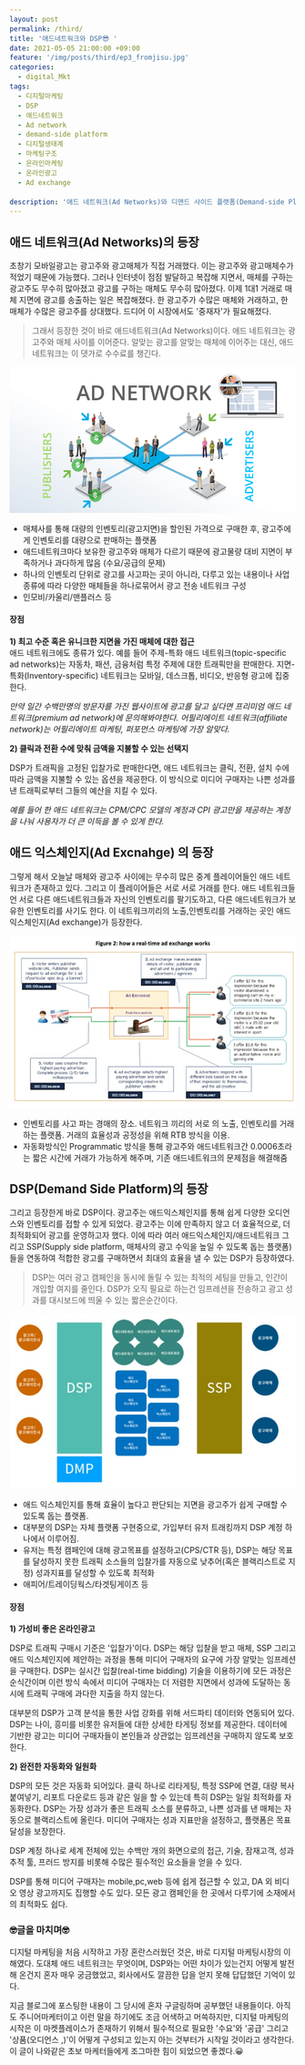 ```yaml
---
layout: post
permalink: /third/
title: '애드네트워크와 DSP😎 '
date: 2021-05-05 21:00:00 +09:00
feature: '/img/posts/third/ep3_fromjisu.jpg'
categories:
  - digital_Mkt
tags:
  - 디지털마케팅
  - DSP
  - 애드네트워크
  - Ad network
  - demand-side platform
  - 디지털생태계
  - 마케팅구조
  - 온라인마케팅
  - 온라인광고
  - Ad exchange

description: '애드 네트워크(Ad Networks)와 디맨드 사이드 플랫폼(Demand-side Platfrom)'
---
```


## 애드 네트워크(Ad Networks)의 등장
 초창기 모바일광고는 광고주와 광고매체가 직접 거래했다. 이는 광고주와 광고매체수가 적었기 때문에 가능했다.
 그러나 인터넷이 점점 발달하고 복잡해 지면서, 매체를 구하는 광고주도 무수히 많아졌고 광고를 구하는 매체도 무수히 많아졌다.
 이제 1대1 거래로 매체 지면에 광고를 송출하는 일은 복잡해졌다. 한 광고주가 수많은 매체와 거래하고, 한 매체가 수많은 광고주를 상대했다.
 드디어 이 시장에서도 '중재자'가 필요해졌다.

> 그래서 등장한 것이 바로 애드네트워크(Ad Networks)이다.
애드 네트워크는 광고주와 매체 사이를 이어준다. 알맞는 광고를 알맞는 매체에 이어주는 대신, 애드 네트워크는 이 댓가로 수수료를 챙긴다.<br>


 ![애드네트워크](/img/posts/third/adnetworks.png)

- 매체사를 통해 대량의 인벤토리(광고지면)을 할인된 가격으로 구매한 후, 광고주에게 인벤토리를 대량으로 판매하는 플랫폼
- 애드네트워크마다 보유한 광고주와 매체가 다르기 때문에 광고물량 대비 지면이 부족하거나 과다하게 많음 (수요/공급의 문제)
- 하나의 인벤토리 단위로 광고를 사고파는 곳이 아니라, 다루고 있는 내용이나 사업종류에 따라 다양한 매체들을 하나로묶어서 광고 전송 네트워크 구성
- 인모비/카울리/맨플러스 등​


#### 장점 ####

**1) 최고 수준 혹은 유니크한 지면을 가진 매체에 대한 접근**<br>
애드 네트워크에도 종류가 있다. 예를 들어 주제-특화 애드 네트워크(topic-specific ad networks)는 자동차, 패션, 금융처럼 특정 주제에 대한 트래픽만을 판매한다. 지면-특화(Inventory-specific) 네트워크는 모바일, 데스크톱, 비디오, 반응형 광고에 집중한다.

*만약 일간 수백만명의 방문자를 가진 웹사이트에 광고를 달고 싶다면 프리미엄 애드 네트워크(premium ad network)에 문의해봐야한다. 어필리에이트 네트워크(affiliate network)는 어필리에이트 마케팅, 퍼포먼스 마케팅에 가장 알맞다.*

**2) 클릭과 전환 수에 맞춰 금액을 지불할 수 있는 선택지​**

 DSP가 트래픽을 고정된 입찰가로 판매한다면, 애드 네트워크는 클릭, 전환, 설치 수에 따라 금액을 지불할 수 있는 옵션을 제공한다. 이 방식으로 미디어 구매자는 나쁜 성과를 낸 트래픽로부터 그들의 예산을 지킬 수 있다.

 *예를 들어 한 애드 네트워크는 CPM/CPC 모델의 계정과 CPI 광고만을 제공하는 계정을 나눠 사용자가 더 큰 이득을 볼 수 있게 한다.*​



## 애드 익스체인지(Ad Excnahge) 의 등장
 그렇게 해서 오늘날 매체와 광고주 사이에는 무수히 많은 중계 플레이어들인 애드 네트워크가 존재하고 있다. 그리고 이 플레이어들은 서로 서로 거래를 한다.  애드 네트워크들언 서로 다른 애드네트워크들과 자신의 인벤토리를 팔기도하고, 다른 애드네트워크가 보유한 인벤토리를 사기도 한다. 이 네트워크끼리의 노출,인벤토리를 거래하는 곳인 애드익스체인지(Ad exchange)가 등장한다.

![애드익스체인지](/img/posts/third/adexchange.jpg)

- 인벤토리를 사고 파는 경매의 장소.  네트워크 끼리의 서로 의 노출, 인벤토리를 거래하는 플랫폼. 거래의 효율성과 공정성을 위해 RTB 방식을 이용.  
- 자동화방식인 Programmatic 방식을 통해 광고주와 애드네트워크간 0.0006초라는 짧은 시간에 거래가 가능하게 해주며, 기존 애드네트워크의 문제점을 해결해줌


## DSP(Demand Side Platform)의 등장
 그리고 등장한게 바로 DSP이다.
 광고주는 애드익스체인지를 통해 쉽게 다양한 오디언스와 인벤토리를 접할 수 있게 되었다. 광고주는 이에 만족하지 않고 더 효율적으로, 더 최적화되어 광고를 운영하고자 했다. 이에 따라 여러 애드익스체인지/애드네트워크 그리고 SSP(Supply side platform, 매체사의 광고 수익을 높일 수 있도록 돕는 플랫폼)들을 연동하여 적합한 광고를 구매하면서 최대의 효율을 낼 수 있는  DSP가 등장하였다.

 > DSP는 여러 광고 캠페인을 동시에 돌릴 수 있는 최적의 세팅을 만들고, 인간이 개입할 여지를 줄인다. DSP가 오직 필요로 하는건 임프레션을 전송하고 광고 성과를 대시보드에 띄울 수 있는 짧은순간이다.

 ![DSP/SSP](/img/posts/third/dspssp.jpg)

 - 애드 익스체인지를 통해 효율이 높다고 판단되는 지면을 광고주가 쉽게 구매할 수 있도록 돕는 플랫폼.
 - 대부분의 DSP는 자체 플랫폼 구현중으로, 가입부터 유저 트래킹까지 DSP 계정 하나에서 이루어짐.
 - 유저는 특정 캠페인에 대해 광고목표를 설정하고(CPS/CTR 등), DSP는 해당 목표를 달성하지 못한 트래픽 소스들의 입찰가를 자동으로 낮추어(혹은 블랙리스트로 지정) 성과지표를 달성할 수 있도록 최적화
 - 애피어/트레이딩웍스/타겟팅게이츠 등


#### 장점 ####

 **1) 가성비 좋은 온라인광고**

  DSP로 트래픽 구매시 기준은 '입찰가'이다. DSP는 해당 입찰을 받고 매체, SSP 그리고 애드 익스체인지에 제안하는 과정을 통해 미디어 구매자의 요구에 가장 알맞는 임프레션을 구매한다. DSP는 실시간 입찰(real-time bidding) 기술을 이용하기에 모든 과정은 순식간이며 이런 방식 속에서 미디어 구매자는 더 저렴한 지면에서 성과에 도달하는 동시에 트래픽 구매에 과다한 지출을 하지 않는다.

 대부분의 DSP가 고객 분석을 통한 사업 강화를 위해 서드파티 데이터와 연동되어 있다. DSP는 나이, 흥미를 비롯한 유저들에 대한 상세한 타게팅 정보를 제공한다. 데이터에 기반한 광고는 미디어 구매자들이 본인들과 상관없는 임프레션을 구매하지 않도록 보호한다.



  **2) 완전한 자동화와 일원화**

  DSP의 모든 것은 자동화 되어있다. 클릭 하나로 리타게팅, 특정 SSP에 연결, 대량 복사붙여넣기, 리포트 다운로드 등과 같은 일을 할 수 있는데 특히 DSP는 일일 최적화를 자동화한다. DSP는 가장 성과가 좋은 트래픽 소스를 분류하고, 나쁜 성과를 낸 매체는 자동으로 블랙리스트에 올린다. 미디어 구매자는 성과 지표만을 설정하고, 플랫폼은 목표 달성을 보장한다.

 DSP 계정 하나로 세계 전체에 있는 수백만 개의 화면으로의 접근, 기술, 잠재고객, 성과 추적 툴, 프러드 방지를 비롯해 수많은 필수적인 요소들을 얻을 수 있다.

 DSP를 통해 미디어 구매자는 mobile,pc,web 등에 쉽게 접근할 수 있고, DA 외 비디오 영상 광고까지도 집행할 수도 있다. 모든 광고 캠페인을 한 곳에서 다루기에 소재에서의 최적화도 쉽다.
 ​


### 🤓글을 마치며🤓 ###

디지털 마케팅을 처음 시작하고 가장 혼란스러웠던 것은, 바로 디지털 마케팅시장의 이해였다. 도대체 애드 네트워크는 무엇이며, DSP와는 어떤 차이가 있는건지 어떻게 발전해 온건지 혼자 매우 궁금했었고, 회사에서도 깔끔한 답을 얻지 못해 답답했던 기억이 있다.  <br>

지금 블로그에 포스팅한 내용이 그 당시에 혼자 구글링하며 공부했던 내용들이다. 아직도 주니어마케터이고 이런 말을 하기에도 조금 어색하고 머쓱하지만, 디지털 마케팅의 시작은 이 마켓플레이스가 존재하기 위해서 필수적으로 필요한 '수요'와 '공급' 그리고 '상품(오디언스 ,)'이 어떻게 구성되고 있는지 아는 것부터가 시작일 것이라고 생각한다. 이 글이 나와같은 초보 마케터들에게 조그마한 힘이 되었으면 좋겠다.😀
